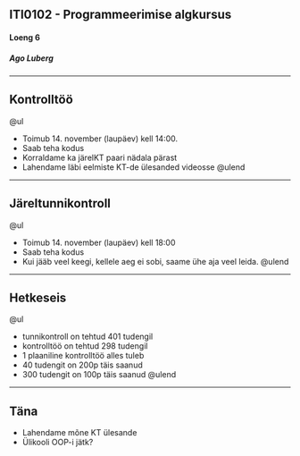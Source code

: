 ## ITI0102 - Programmeerimise algkursus
#### Loeng 6
##### Ago Luberg

---

## Kontrolltöö

@ul
- Toimub 14. november (laupäev) kell 14:00.
- Saab teha kodus
- Korraldame ka järelKT paari nädala pärast
- Lahendame läbi eelmiste KT-de ülesanded videosse
@ulend

---

## Järeltunnikontroll

@ul
- Toimub 14. november (laupäev) kell 18:00
- Saab teha kodus
- Kui jääb veel keegi, kellele aeg ei sobi, saame ühe aja veel leida.
@ulend

---

## Hetkeseis

@ul
- tunnikontroll on tehtud 401 tudengil
- kontrolltöö on tehtud 298 tudengil
- 1 plaaniline kontrolltöö alles tuleb
- 40 tudengit on 200p täis saanud
- 300 tudengit on 100p täis saanud
@ulend

---

## Täna

- Lahendame mõne KT ülesande
- Ülikooli OOP-i jätk?